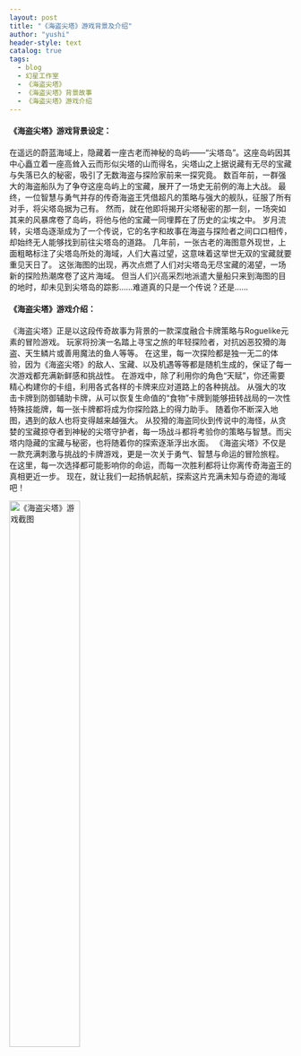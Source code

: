 ```yaml
---
layout: post
title: "《海盗尖塔》游戏背景及介绍"
author: "yushi"
header-style: text
catalog: true
tags:
  - blog
  - 幻星工作室
  - 《海盗尖塔》
  - 《海盗尖塔》背景故事
  - 《海盗尖塔》游戏介绍
---
```


#### 《海盗尖塔》游戏背景设定：
在遥远的蔚蓝海域上，隐藏着一座古老而神秘的岛屿——“尖塔岛”。这座岛屿因其中心矗立着一座高耸入云而形似尖塔的山而得名，尖塔山之上据说藏有无尽的宝藏与失落已久的秘密，吸引了无数海盗与探险家前来一探究竟。
数百年前，一群强大的海盗船队为了争夺这座岛屿上的宝藏，展开了一场史无前例的海上大战。
最终，一位智慧与勇气并存的传奇海盗王凭借超凡的策略与强大的舰队，征服了所有对手，将尖塔岛据为己有。
然而，就在他即将揭开尖塔秘密的那一刻，一场突如其来的风暴席卷了岛屿，将他与他的宝藏一同埋葬在了历史的尘埃之中。
岁月流转，尖塔岛逐渐成为了一个传说，它的名字和故事在海盗与探险者之间口口相传，却始终无人能够找到前往尖塔岛的道路。
几年前，一张古老的海图意外现世，上面粗略标注了尖塔岛所处的海域，人们大喜过望，这意味着这举世无双的宝藏就要重见天日了。	
这张海图的出现，再次点燃了人们对尖塔岛无尽宝藏的渴望，一场新的探险热潮席卷了这片海域。
但当人们兴高采烈地派遣大量船只来到海图的目的地时，却未见到尖塔岛的踪影……难道真的只是一个传说？还是……

#### 《海盗尖塔》游戏介绍：
《海盗尖塔》正是以这段传奇故事为背景的一款深度融合卡牌策略与Roguelike元素的冒险游戏。
玩家将扮演一名踏上寻宝之旅的年轻探险者，对抗凶恶狡猾的海盗、天生鳞片或善用魔法的鱼人等等。
在这里，每一次探险都是独一无二的体验，因为《海盗尖塔》的敌人、宝藏、以及机遇等等都是随机生成的，保证了每一次游戏都充满新鲜感和挑战性。
在游戏中，除了利用你的角色“天赋”，你还需要精心构建你的卡组，利用各式各样的卡牌来应对道路上的各种挑战。
从强大的攻击卡牌到防御辅助卡牌，从可以恢复生命值的“食物”卡牌到能够扭转战局的一次性特殊技能牌，每一张卡牌都将成为你探险路上的得力助手。
随着你不断深入地图，遇到的敌人也将变得越来越强大。
从狡猾的海盗同伙到传说中的海怪，从贪婪的宝藏掠夺者到神秘的尖塔守护者，每一场战斗都将考验你的策略与智慧。而尖塔内隐藏的宝藏与秘密，也将随着你的探索逐渐浮出水面。
《海盗尖塔》不仅是一款充满刺激与挑战的卡牌游戏，更是一次关于勇气、智慧与命运的冒险旅程。
在这里，每一次选择都可能影响你的命运，而每一次胜利都将让你离传奇海盗王的真相更近一步。
现在，就让我们一起扬帆起航，探索这片充满未知与奇迹的海域吧！

<img src="{{ site.baseurl }}/img/游戏截图1" alt="《海盗尖塔》游戏截图" style="width: 50%;">